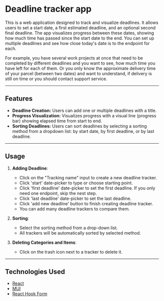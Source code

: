
# Deadline tracker app

This is a web application designed to track and visualize deadlines. It allows users to set a start date, a first estimated deadline, and an optional second final deadline. The app visualizes progress between these dates, showing how much time has passed since the start date to the end. You can set up multiple deadlines and see how close today's date is to the endpoint for each.

For example, you have several work projects at once that need to be completed by different deadlines and you want to see, how much time you have left for each of them. Or you only know the approximate delivery time of your parcel (between two dates) and want to understand, if delivery is still on time or you should contact support service.

---

## Features

- **Deadline Creation:** Users can add one or multiple deadlines with a title.
- **Progress Visualization:** Visualizes progress with a visual line (progress bar) showing elapsed time from start to end.
- **Sorting Deadlines:** Users can sort deadlines by selecting a sorting method from a dropdown list: by start date, by first deadline, or by last deadline.

---

## Usage

1. **Adding Deadline**:
    - Click on the "Tracking name" input to create a new deadline tracker.
    - Click 'start' date-picker to type or choose starting point.
    - Click 'first deadline' date-picker to set the first deadline. If you only need one endpoint, skip the nest step.
    - Click 'last deadline' date-picker to set the last deadline.
    - Click 'add new deadline' button to finish creating deadline tracker.
    - You can add many deadline trackers to compare them.

2. **Sorting**:
    - Select the sorting method from a drop-down list.
    - All trackers will be automatically sorted by selected method.
    
3. **Deleting Categories and Items**:
    - Click on the trash icon next to a tracker to delete it.

---

## Technologies Used

- [React](https://reactjs.org/)
- [MUI](https://mui.com/)
- [React Hook Form](https://react-hook-form.com/)

